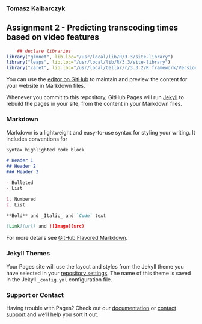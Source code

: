 ### Tomasz Kalbarczyk

## Assignment 2 - Predicting transcoding times based on video features

```r
    ## declare libraries
library("glmnet", lib.loc="/usr/local/lib/R/3.3/site-library")
library("leaps", lib.loc="/usr/local/lib/R/3.3/site-library")
library("caret", lib.loc="/usr/local/Cellar/r/3.3.2/R.framework/Versions/3.3/Resources/library")

```

You can use the [editor on GitHub](https://github.com/tkalbar/StatisticalLearningProjects/edit/master/README.md) to maintain and preview the content for your website in Markdown files.

Whenever you commit to this repository, GitHub Pages will run [Jekyll](https://jekyllrb.com/) to rebuild the pages in your site, from the content in your Markdown files.

### Markdown

Markdown is a lightweight and easy-to-use syntax for styling your writing. It includes conventions for

```markdown
Syntax highlighted code block

# Header 1
## Header 2
### Header 3

- Bulleted
- List

1. Numbered
2. List

**Bold** and _Italic_ and `Code` text

[Link](url) and ![Image](src)
```

For more details see [GitHub Flavored Markdown](https://guides.github.com/features/mastering-markdown/).

### Jekyll Themes

Your Pages site will use the layout and styles from the Jekyll theme you have selected in your [repository settings](https://github.com/tkalbar/StatisticalLearningProjects/settings). The name of this theme is saved in the Jekyll `_config.yml` configuration file.

### Support or Contact

Having trouble with Pages? Check out our [documentation](https://help.github.com/categories/github-pages-basics/) or [contact support](https://github.com/contact) and we’ll help you sort it out.
